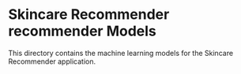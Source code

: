 # Skincare Recommender recommender Models

This directory contains the machine learning models for the Skincare Recommender application.